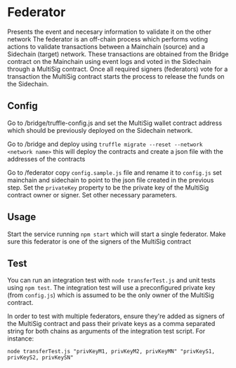 # Federator
Presents the event and necesary information to validate it on the other network
The federator is an off-chain process which performs voting actions to validate transactions between a Mainchain (source) and a Sidechain (target) network. These transactions are obtained from the Bridge contract on the Mainchain using event logs and voted in the Sidechain through a MultiSig contract. Once all required signers (federators) vote for a transaction the MultiSig contract starts the process to release the funds on the Sidechain.

## Config

Go to /bridge/truffle-config.js and set the MultiSig wallet contract address which should be previously deployed on the Sidechain network.

Go to /bridge and deploy using `truffle migrate --reset --network <network name>` this will deploy the contracts and create a json file with the addresses of the contracts

Go to /federator copy `config.sample.js` file and rename it to `config.js` set mainchain and sidechain to point to the json file created in the previous step. Set the `privateKey` property to be the private key of the MultiSig contract owner or signer. Set other necessary parameters.

## Usage
Start the service running `npm start` which will start a single federator. Make sure this federator is one of the signers of the MultiSig contract

## Test
You can run an integration test with `node transferTest.js` and unit tests using `npm test`. The integration test will use a preconfigured private key (from `config.js`) which is assumed to be the only owner of the MultiSig contract.

In order to test with multiple federators, ensure they're added as signers of the MultiSig contract and pass their private keys as a comma separated string for both chains as arguments of the integration test script. For instance:

`node transferTest.js "privKeyM1, privKeyM2, privKeyMN" "privKeyS1, privKeyS2, privKeySN"`

